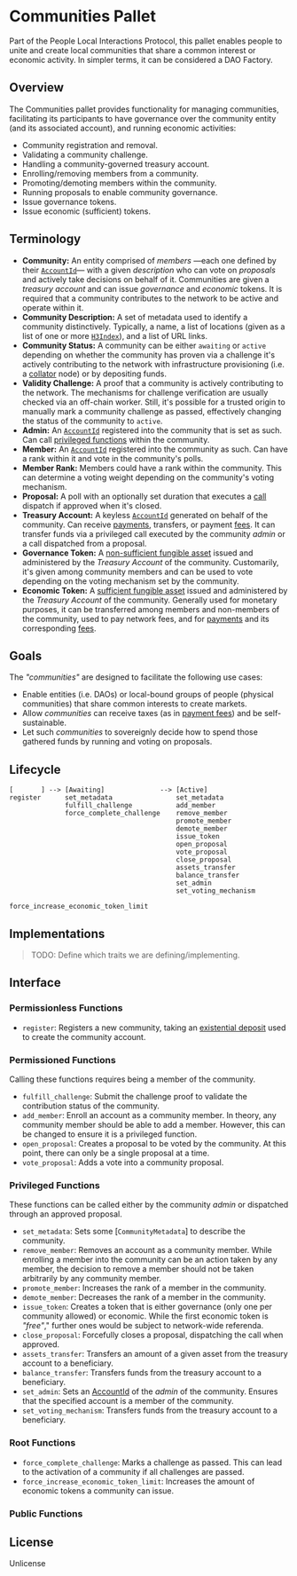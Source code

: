 # Communities Pallet

Part of the People Local Interactions Protocol, this pallet enables people to unite and
create local communities that share a common interest or economic activity. In simpler
terms, it can be considered a DAO Factory.

## Overview

The Communities pallet provides functionality for managing communities, facilitating its
participants to have governance over the community entity (and its associated account), and
running economic activities:

- Community registration and removal.
- Validating a community challenge.
- Handling a community-governed treasury account.
- Enrolling/removing members from a community.
- Promoting/demoting members within the community.
- Running proposals to enable community governance.
- Issue governance tokens.
- Issue economic (sufficient) tokens.

## Terminology

- **Community:** An entity comprised of _members_ —each one defined by their [`AccountId`][1]— with a given _description_ who can vote on _proposals_ and actively take decisions on behalf of it. Communities are given a _treasury account_ and can issue _governance_ and _economic_ tokens. It is required that a community contributes to the network to be active and operate within it.
- **Community Description:** A set of metadata used to identify a community distinctively. Typically, a name, a list of locations (given as a list of one or more [`H3Index`][2]), and a list of URL links.
- **Community Status:** A community can be either `awaiting` or `active` depending on whether the community has proven via a challenge it's actively contributing to the network with infrastructure provisioning (i.e. a [collator][3] node) or by depositing funds.
- **Validity Challenge:** A proof that a community is actively contributing to the network. The mechanisms for challenge verification are usually checked via an off-chain worker. Still, it's possible for a trusted origin to manually mark a community challenge as passed, effectively changing the status of the community to `active`.
- **Admin:** An [`AccountId`][1] registered into the community that is set as such. Can call [privileged functions](#privileged-functions) within the community.
- **Member:** An [`AccountId`][1] registered into the community as such. Can have a rank within it and vote in the community's polls.
- **Member Rank:** Members could have a rank within the community. This can determine a voting weight depending on the community's voting mechanism.
- **Proposal:** A poll with an optionally set duration that executes a [call][4] dispatch if approved when it's closed.
- **Treasury Account:** A keyless [`AccountId`][1] generated on behalf of the community. Can receive [payments][5], transfers, or payment [fees][6]. It can transfer funds via a privileged call executed by the community _admin_ or a call dispatched from a proposal.
- **Governance Token:** A [non-sufficient fungible asset][7] issued and administered by the _Treasury Account_ of the community. Customarily, it's given among community members and can be used to vote depending on the voting mechanism set by the community.
- **Economic Token:** A [sufficient fungible asset][7] issued and administered by the _Treasury Account_ of the community. Generally used for monetary purposes, it can be transferred among members and non-members of the community, used to pay network fees, and for [payments][5] and its corresponding [fees][6].

## Goals

The _"communities"_ are designed to facilitate the following use cases:

- Enable entities (i.e. DAOs) or local-bound groups of people (physical communities) that share common interests to create markets.
- Allow _communities_ can receive taxes (as in [payment fees][5]) and be self-sustainable.
- Let such _communities_ to sovereignly decide how to spend those gathered funds by running and voting on proposals.

## Lifecycle

```ignore
[       ] --> [Awaiting]              --> [Active]
register      set_metadata                set_metadata
              fulfill_challenge           add_member
              force_complete_challenge    remove_member
                                          promote_member
                                          demote_member
                                          issue_token
                                          open_proposal
                                          vote_proposal
                                          close_proposal
                                          assets_transfer
                                          balance_transfer
                                          set_admin
                                          set_voting_mechanism
                                          force_increase_economic_token_limit
```

## Implementations

> TODO: Define which traits we are defining/implementing.

## Interface

### Permissionless Functions

- `register`: Registers a new community, taking an [existential deposit][8] used to create the community account.

### Permissioned Functions

Calling these functions requires being a member of the community.

- `fulfill_challenge`: Submit the challenge proof to validate the contribution status of the community.
- `add_member`: Enroll an account as a community member. In theory, any community member should be able to add a member. However, this can be changed to ensure it is a privileged function.
- `open_proposal`: Creates a proposal to be voted by the community. At this point, there can only be a single proposal at a time.
- `vote_proposal`: Adds a vote into a community proposal.

### Privileged Functions

These functions can be called either by the community _admin_ or dispatched through an approved proposal.

- `set_metadata`: Sets some [`CommunityMetadata`] to describe the community.
- `remove_member`: Removes an account as a community member. While enrolling a member into the community can be an action taken by any member, the decision to remove a member should not be taken arbitrarily by any community member.
- `promote_member`: Increases the rank of a member in the community.
- `demote_member`: Decreases the rank of a member in the community.
- `issue_token`: Creates a token that is either governance (only one per community allowed) or economic. While the first economic token is _"free"_," further ones would be subject to network-wide referenda.
- `close_proposal`: Forcefully closes a proposal, dispatching the call when approved.
- `assets_transfer`: Transfers an amount of a given asset from the treasury account to a beneficiary.
- `balance_transfer`: Transfers funds from the treasury account to a beneficiary.
- `set_admin`: Sets an [AccountId][1] of the _admin_ of the community. Ensures that the specified account is a member of the community.
- `set_voting_mechanism`: Transfers funds from the treasury account to a beneficiary.

### Root Functions

- `force_complete_challenge`: Marks a challenge as passed. This can lead to the activation of a community if all challenges are passed.
- `force_increase_economic_token_limit`: Increases the amount of economic tokens a community can issue.

### Public Functions

## License

Unlicense

[1]: https://paritytech.github.io/substrate/master/frame_system/pallet/trait.Config.html#associatedtype.AccountId
[2]: https://h3geo.org/docs/highlights/indexing
[3]: https://docs.substrate.io/reference/glossary/#collator
[4]: https://docs.substrate.io/reference/glossary/#call
[5]: https://github.com/virto-network/virto-node/tree/master/pallets/payments
[6]: https://github.com/virto-network/virto-node/pull/282
[7]: https://paritytech.github.io/substrate/master/pallet_assets/index.html#terminology
[8]: https://docs.substrate.io/reference/glossary/#existential-deposit
